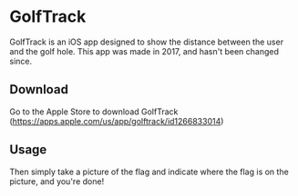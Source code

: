 # GolfTrack
GolfTrack is an iOS app designed to show the distance between the user and the golf hole. This app was made in 2017, and hasn't been changed since.

## Download
Go to the Apple Store to download GolfTrack (https://apps.apple.com/us/app/golftrack/id1266833014)

## Usage
Then simply take a picture of the flag and indicate where the flag is on the picture, and you're done!
